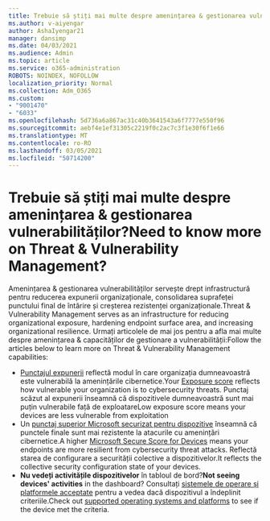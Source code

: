 ```yaml
---
title: Trebuie să știți mai multe despre amenințarea & gestionarea vulnerabilităților?
ms.author: v-aiyengar
author: AshaIyengar21
manager: dansimp
ms.date: 04/03/2021
ms.audience: Admin
ms.topic: article
ms.service: o365-administration
ROBOTS: NOINDEX, NOFOLLOW
localization_priority: Normal
ms.collection: Adm_O365
ms.custom:
- "9001470"
- "6033"
ms.openlocfilehash: 5d736a6a867ac31c40b3641543a6f7777e550f96
ms.sourcegitcommit: aebf4e1ef31305c2219f0c2ac7c3f1e30f6f1e66
ms.translationtype: MT
ms.contentlocale: ro-RO
ms.lasthandoff: 03/05/2021
ms.locfileid: "50714200"
---
```

# <a name="need-to-know-more-on-threat--vulnerability-management"></a><span data-ttu-id="2a46e-102">Trebuie să știți mai multe despre amenințarea & gestionarea vulnerabilităților?</span><span class="sxs-lookup"><span data-stu-id="2a46e-102">Need to know more on Threat & Vulnerability Management?</span></span>

<span data-ttu-id="2a46e-103">Amenințarea & gestionarea vulnerabilităților servește drept infrastructură pentru reducerea expunerii organizaționale, consolidarea suprafeței punctului final de întărire și creșterea rezistenței organizaționale.</span><span class="sxs-lookup"><span data-stu-id="2a46e-103">Threat & Vulnerability Management serves as an infrastructure for reducing organizational exposure, hardening endpoint surface area, and increasing organizational resilience.</span></span> <span data-ttu-id="2a46e-104">Urmați articolele de mai jos pentru a afla mai multe despre amenințarea & capacităților de gestionare a vulnerabilității:</span><span class="sxs-lookup"><span data-stu-id="2a46e-104">Follow the articles below to learn more on Threat & Vulnerability Management capabilities:</span></span>

- <span data-ttu-id="2a46e-105">[Punctajul expunerii](https://docs.microsoft.com/windows/security/threat-protection/microsoft-defender-atp/tvm-exposure-score) reflectă modul în care organizația dumneavoastră este vulnerabilă la amenințările cibernetice.</span><span class="sxs-lookup"><span data-stu-id="2a46e-105">Your [Exposure score](https://docs.microsoft.com/windows/security/threat-protection/microsoft-defender-atp/tvm-exposure-score) reflects how vulnerable your organization is to cybersecurity threats.</span></span> <span data-ttu-id="2a46e-106">Punctaj scăzut al expunerii înseamnă că dispozitivele dumneavoastră sunt mai puțin vulnerabile față de exploatare</span><span class="sxs-lookup"><span data-stu-id="2a46e-106">Low exposure score means your devices are less vulnerable from exploitation</span></span>
- <span data-ttu-id="2a46e-107">Un [punctaj superior Microsoft securizat pentru dispozitive](https://docs.microsoft.com/windows/security/threat-protection/microsoft-defender-atp/tvm-microsoft-secure-score-devices) înseamnă că punctele finale sunt mai rezistente la atacurile cu amenințări cibernetice.</span><span class="sxs-lookup"><span data-stu-id="2a46e-107">A higher [Microsoft Secure Score for Devices](https://docs.microsoft.com/windows/security/threat-protection/microsoft-defender-atp/tvm-microsoft-secure-score-devices) means your endpoints are more resilient from cybersecurity threat attacks.</span></span> <span data-ttu-id="2a46e-108">Reflectă starea de configurare a securității colective a dispozitivelor.</span><span class="sxs-lookup"><span data-stu-id="2a46e-108">It reflects the collective security configuration state of your devices.</span></span>
- <span data-ttu-id="2a46e-109">**Nu vedeți activitățile dispozitivelor** în tabloul de bord?</span><span class="sxs-lookup"><span data-stu-id="2a46e-109">**Not seeing devices' activities** in the dashboard?</span></span> <span data-ttu-id="2a46e-110">Consultați [sistemele de operare și platformele acceptate](https://docs.microsoft.com/windows/security/threat-protection/microsoft-defender-atp/tvm-supported-os) pentru a vedea dacă dispozitivul a îndeplinit criteriile.</span><span class="sxs-lookup"><span data-stu-id="2a46e-110">Check out [supported operating systems and platforms](https://docs.microsoft.com/windows/security/threat-protection/microsoft-defender-atp/tvm-supported-os) to see if the device met the criteria.</span></span>
